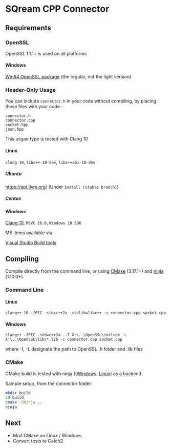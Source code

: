 # SQream CPP Connector

## Requirements

### OpenSSL
OpenSSL 1.1.1+ is used on all platforms

#### Windows
[Win64 OpenSSL package](https://slproweb.com/products/Win32OpenSSL.html) (the regular, not the light version)


### Header-Only Usage
You can include `connector.h` in your code without compiling, by placing these files with your code - 

```
connector.h
connector.cpp
socket.hpp
json.hpp
```

This usgae type is tested with Clang 10

#### Linux

`clang-10`, `libc++-10-dev`, `libc++abi-10-dev`

##### Ubuntu

https://apt.llvm.org/  (Under `Install (stable branch)`)

##### Centos

#### Windows

[Clang 10](https://github.com/llvm/llvm-project/releases/download/llvmorg-10.0.0/LLVM-10.0.0-win64.exe), `MSVC 16.6`, `Windows 10 SDK`

MS items available via: 

[Visual Studio Build tools](https://visualstudio.microsoft.com/visual-cpp-build-tools/)


## Compiling

Compile directly from the command line, or using [CMake](https://cmake.org/download/) (3.17.1+) and [ninja](https://ninja-build.org) (1.10.0+)

### Command Line

#### Linux

`clang++-10 -fPIC -std=c++2a -stdlib=libc++ -c connector.cpp socket.cpp`

#### Windows

`clang++ -fPIC -std=c++2a  -I X:\..\OpenSSL\include -L X:\..\OpenSSL\lib\*.lib -c connector.cpp socket.cpp`

where -I, -L designate the path to OpenSSL .h folder and .lib files

### CMake

CMake build is tested with ninja (([Windows](https://github.com/ninja-build/ninja/releases), [Linux](https://github.com/ninja-build/ninja/wiki/Pre-built-Ninja-packages)) as a backend.

Sample setup, from the connector folder:

```bash
mkdir build
cd build
cmake -GNinja ..
ninja
```

## Next
- Mod CMake on Linux / Windows
- Convert tests to Catch2
